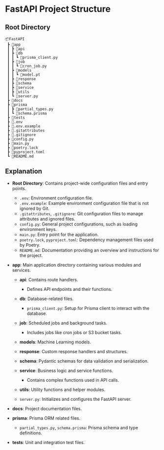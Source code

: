 # FastAPI Project Structure

## Root Directory

```
📦FastAPI
 ┣ 📂app
 ┃ ┣ 📂api
 ┃ ┣ 📂db
 ┃ ┃ ┗ 📜prisma_client.py
 ┃ ┣ 📂job
 ┃ ┃ ┗ 📜cron_job.py
 ┃ ┣ 📂models
 ┃ ┃ ┗ 📜model.pt
 ┃ ┣ 📂response
 ┃ ┣ 📂schema
 ┃ ┣ 📂service
 ┃ ┣ 📂utils
 ┃ ┗ 📜server.py
 ┣ 📂docs
 ┣ 📂prisma
 ┃ ┣ 📜partial_types.py
 ┃ ┗ 📜schema.prisma
 ┣ 📂tests
 ┣ 📜.env
 ┣ 📜.env.example
 ┣ 📜.gitattributes
 ┣ 📜.gitignore
 ┣ 📜config.py
 ┣ 📜main.py
 ┣ 📜poetry.lock
 ┣ 📜pyproject.toml
 ┗ 📜README.md
```

## Explanation

- **Root Directory**: Contains project-wide configuration files and entry points.

  - `.env`: Environment configuration file.
  - `.env.example`: Example environment configuration file that is not ignored by Git.
  - `.gitattributes`, `.gitignore`: Git configuration files to manage attributes and ignored files.
  - `config.py`: General project configurations, such as loading environment keys.
  - `main.py`: Entry point for the application.
  - `poetry.lock`, `pyproject.toml`: Dependency management files used by Poetry.
  - `README.md`: Documentation providing an overview and instructions for the project.

- **app**: Main application directory containing various modules and services.

  - **api**: Contains route handlers.
    - Defines API endpoints and their functions.
  
  - **db**: Database-related files.
    - `prisma_client.py`: Setup for Prisma client to interact with the database.
  
  - **job**: Scheduled jobs and background tasks.
    - Includes jobs like cron jobs or S3 bucket tasks.
  
  - **models**: Machine Learning models.
  
  - **response**: Custom response handlers and structures.
  
  - **schema**: Pydantic schemas for data validation and serialization.
  
  - **service**: Business logic and service functions.
    - Contains complex functions used in API calls.
  
  - **utils**: Utility functions and helper modules.
  
  - `server.py`: Initializes and configures the FastAPI server.

- **docs**: Project documentation files.

- **prisma**: Prisma ORM related files.
  - `partial_types.py`, `schema.prisma`: Prisma schema and type definitions.

- **tests**: Unit and integration test files.